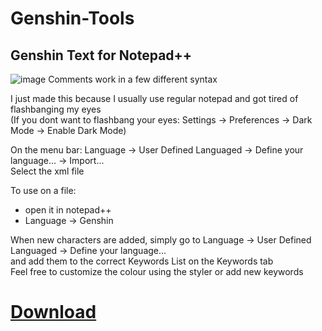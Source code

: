 # Genshin-Tools

## Genshin Text for Notepad++
![image](https://user-images.githubusercontent.com/46252567/211456041-2d9bcdd0-d344-40a8-b64f-07f2344897e5.png)
Comments work in a few different syntax

I just made this because I usually use regular notepad and got tired of flashbanging my eyes
<br>(If you dont want to flashbang your eyes: Settings -> Preferences -> Dark Mode -> Enable Dark Mode)

On the menu bar: Language -> User Defined Languaged -> Define your language... -> Import...
<br>Select the xml file

To use on a file:
- open it in notepad++
- Language -> Genshin

When new characters are added, simply go to Language -> User Defined Languaged -> Define your language...
<br>and add them to the correct Keywords List on the Keywords tab
<br>Feel free to customize the colour using the styler or add new keywords

[Download](https://github.com/KesshiDesu/Genshin-Tools/releases/download/v0.1/Genshin.Text.xml)
======
